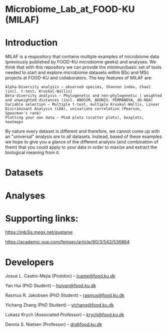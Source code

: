 # Microbiome_Lab_at_FOOD-KU (MILAF)

# Introduction

MILAF is a respository that contains multiple examples of microbiome data (previously published by FOOD-KU microbiome geeks) and analyses. 
We think  that with this repository we can provide the minimun/basic set of tools needed to start and explore microbiome datasets within BSc and MSc projects at FOOD-KU and collaborators. The key features of MILAF are:

    Alpha-Diversity analysis – observed species, Shannon index, Chao1 (incl. t-test, Kruskal-Wallis)
    Beta-diversity analysis – Phylogenetic and non-phylogenetic | weighted and unweighted distances (incl. ANOSIM, ADONIS, PERMANOVA, db-RDA)
    Variable selection – Multiple t-test, multiple Kruskal-Wallis, Linear Discriminant Analysis (LDA), univariate correlation (Pearson, Spearman's rank)
    Plotting your own data – PCoA plots (scatter plots), boxplots, heatmaps
    

By nature every dataset is different and therefore, we cannot come up with an "universal" analysis are to all datasets. Instead, based of these examples we hope to give you a glance of the different analysis (and combination of them) that you could apply to your data in order to maxize and extract the biological meaning from it.


# Datasets




# Analyses




# Supporting links:
https://mb3is.megx.net/gustame

https://academic.oup.com/femsec/article/90/3/543/536864








# Developers

   Josue L. Castro-Mejia (Postdoc)         – jcame@food.ku.dk 
   
   Yan Hui (PhD Student)                   – huiyan@food.ku.dk
   
   Rasmus R. Jakobsen (PhD Student)        – rasmus@food.ku.dk
   
   Yichang Zhang (PhD Student)             – yichang@food.ku.dk
   
   Lukasz Krych (Associated Professor)     – krych@food.ku.dk 
   
   Dennis S. Nielsen (Professor)           – dn@food.ku.dk
    









